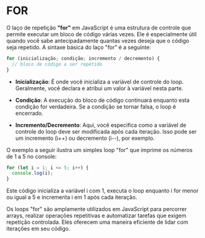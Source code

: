 # FOR

O laço de repetição **"for"** em JavaScript é uma estrutura de controle que permite executar um bloco de código várias vezes. Ele é especialmente útil quando você sabe antecipadamente quantas vezes deseja que o código seja repetido. A sintaxe básica do laço "for" é a seguinte:

```js
for (inicialização; condição; incremento / decremento) {
  // bloco de código a ser repetido
}
```

- **Inicialização**: É onde você inicializa a variável de controle do loop. Geralmente, você declara e atribui um valor à variável nesta parte.

- **Condição**: A execução do bloco de código continuará enquanto esta condição for verdadeira. Se a condição se tornar falsa, o loop é encerrado.

- **Incremento/Decremento**: Aqui, você especifica como a variável de controle do loop deve ser modificada após cada iteração. Isso pode ser um incremento (i++) ou decremento (i--), por exemplo.

O exemplo a seguir ilustra um simples loop "for" que imprime os números de 1 a 5 no console:

```js
for (let i = 1; i <= 5; i++) {
  console.log(i);
}
```

Este código inicializa a variável i com 1, executa o loop enquanto i for menor ou igual a 5 e incrementa i em 1 após cada iteração.

Os loops "for" são amplamente utilizados em JavaScript para percorrer arrays, realizar operações repetitivas e automatizar tarefas que exigem repetição controlada. Eles oferecem uma maneira eficiente de lidar com iterações em seu código.
